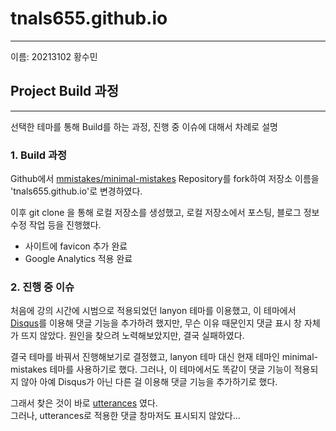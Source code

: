 # tnals655.github.io
---

이름: 20213102 황수민   

## Project Build 과정
---

선택한 테마를 통해 Build를 하는 과정, 진행 중 이슈에 대해서 차례로 설명   

### 1. Build 과정

Github에서 [mmistakes/minimal-mistakes](https://github.com/mmistakes/minimal-mistakes) Repository를 fork하여 저장소 이름을 'tnals655.github.io'로 변경하였다.

이후 git clone 을 통해 로컬 저장소를 생성했고, 로컬 저장소에서 포스팅, 블로그 정보 수정 작업 등을 진행했다.

+ 사이트에 favicon 추가 완료
+ Google Analytics 적용 완료

### 2. 진행 중 이슈

처음에 강의 시간에 시범으로 적용되었던 lanyon 테마를 이용했고, 이 테마에서 [Disqus](https://disqus.com)를 이용해 댓글 기능을 추가하려 했지만, 무슨 이유 때문인지 댓글 표시 창 자체가 뜨지 않았다. 원인을 찾으려 노력해보았지만, 결국 실패하였다.   

결국 테마를 바꿔서 진행해보기로 결정했고, lanyon 테마 대신 현재 테마인 minimal-mistakes 테마를 사용하기로 했다.
그러나, 이 테마에서도 똑같이 댓글 기능이 적용되지 않아 아예 Disqus가 아닌 다른 걸 이용해 댓글 기능을 추가하기로 했다.   

그래서 찾은 것이 바로 [utterances](https://github.com/utterance/utterances) 였다.   
그러나, utterances로 적용한 댓글 창마저도 표시되지 않았다...





